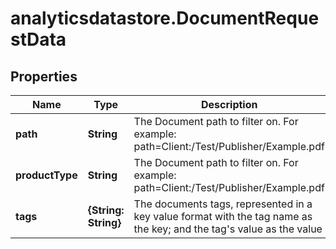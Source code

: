 # analyticsdatastore.DocumentRequestData

## Properties

Name | Type | Description | Notes
------------ | ------------- | ------------- | -------------
**path** | **String** | The Document path to filter on. For example: path&#x3D;Client:/Test/Publisher/Example.pdf | [optional] 
**productType** | **String** | The Document path to filter on. For example: path&#x3D;Client:/Test/Publisher/Example.pdf | [optional] 
**tags** | **{String: String}** | The documents tags, represented in a key value format with the tag name as the key; and the tag&#39;s value as the value | [optional] 


